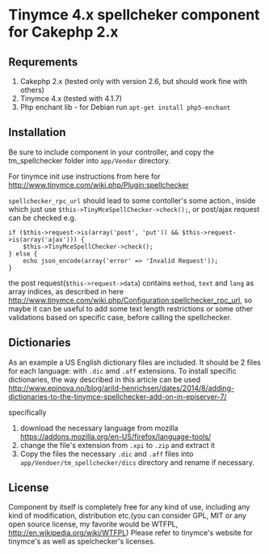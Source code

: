 Tinymce 4.x spellcheker component for Cakephp 2.x
============================


## Requrements
1. Cakephp 2.x (tested only with version 2.6, but should work fine with others)
2. Tinymce 4.x (tested with 4.1.7)
3. Php enchant lib - for Debian run `apt-get install php5-enchant`


## Installation
Be sure to include component in your controller, and copy the tm_spellchecker folder into `app/Vendor` directory.

For tinymce init use instructions from here for
http://www.tinymce.com/wiki.php/Plugin:spellchecker

`spellchecker_rpc_url` should lead to some contoller's some action., inside which just use `$this->TinyMceSpellChecker->check();`, or post/ajax request can be checked e.g.

```
if ($this->request->is(array('post', 'put')) && $this->request->is(array('ajax'))) {
	$this->TinyMceSpellChecker->check();
} else {
	echo json_encode(array('error' => 'Invalid Request'));
}
```
the post request(`$this->request->data`) contains `method`, `text` and `lang` as array indices, as described in here 
http://www.tinymce.com/wiki.php/Configuration:spellchecker_rpc_url, so maybe it can be useful to add some text length restrictions or some other validations based on specific case, before calling the spellchecker.

## Dictionaries
As an example a US English dictionary files are included. It should be 2 files for each language: with `.dic` amd `.aff` extensions. To install specific dictionaries, the way described in this article can be used
http://www.epinova.no/blog/arild-henrichsen/dates/2014/8/adding-dictionaries-to-the-tinymce-spellchecker-add-on-in-episerver-7/

specifically

1. download the necessary language from mozilla https://addons.mozilla.org/en-US/firefox/language-tools/
2. change the file's extension from `.xpi` to `.zip` and extract it
3. Copy the files the necessary `.dic` and `.aff` files into `app/Vendoer/tm_spellchecker/dics` directory and rename if necessary.

## License
Component by itself is completely free for any kind of use, including any kind of modification, distribution etc.(you can consider GPL, MIT or any open source license, my favorite would be WTFPL, http://en.wikipedia.org/wiki/WTFPL)
Please refer to tinymce's website for tinymce's as well as spelchecker's licenses.









